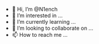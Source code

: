 - 👋 Hi, I’m @N1ench
- 👀 I’m interested in ...
- 🌱 I’m currently learning ...
- 💞️ I’m looking to collaborate on ...
- 📫 How to reach me ...

<!---
N1ench/N1ench is a ✨ special ✨ repository because its `README.md` (this file) appears on your GitHub profile.
You can click the Preview link to take a look at your changes.
--->
